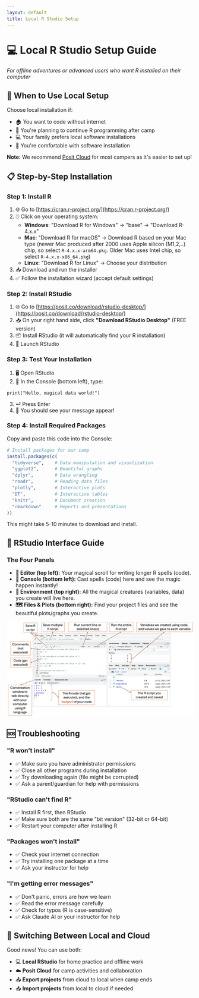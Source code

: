 ```yaml
---
layout: default
title: Local R Studio Setup
---
```


# 💻 Local R Studio Setup Guide

*For offline adventures or advanced users who want R installed on their computer*

## 🌟 When to Use Local Setup

Choose local installation if:
- 🏠 You want to code without internet
- 🚀 You're planning to continue R programming after camp
- 💻 Your family prefers local software installations
- 🔧 You're comfortable with software installation

**Note:** We recommend [Posit Cloud](posit-cloud-setup.md) for most campers as it's easier to set up!

## 📋 Step-by-Step Installation

### Step 1: Install R

1. 🌐 Go to [https://cran.r-project.org/](https://cran.r-project.org/)
2. 🖱️ Click on your operating system:
   - **Windows**: "Download R for Windows" → "base" → "Download R-4.x.x"
   - **Mac**: "Download R for macOS" → Download R based on your Mac type (newer Mac produced after 2000 uses Apple silicon (M1,2,..) chip, so select `R-4.x.x-arm64.pkg`. Older Mac uses Intel chip, so select `R-4.x.x-x86_64.pkg`)
   - **Linux**: "Download R for Linux" → Choose your distribution
3. 📥 Download and run the installer
4. ✅ Follow the installation wizard (accept default settings)

### Step 2: Install RStudio

1. 🌐 Go to [https://posit.co/download/rstudio-desktop/](https://posit.co/download/rstudio-desktop/)
2. 📥 On your right hand side, click **"Download RStudio Desktop"** (FREE version)
3. 📦 Install RStudio (it will automatically find your R installation)
4. 🚀 Launch RStudio

### Step 3: Test Your Installation

1. 🖥️ Open RStudio
2. 💬 In the Console (bottom left), type: 
```
print("Hello, magical data world!")
```
3. ⏎ Press Enter
4. 🎉 You should see your message appear!

### Step 4: Install Required Packages

Copy and paste this code into the Console:

```r
# Install packages for our camp
install.packages(c(
  "tidyverse",    # Data manipulation and visualization
  "ggplot2",      # Beautiful graphs
  "dplyr",        # Data wrangling
  "readr",        # Reading data files
  "plotly",       # Interactive plots
  "DT",           # Interactive tables
  "knitr",        # Document creation
  "rmarkdown"     # Reports and presentations
))
```

This might take 5-10 minutes to download and install.

## 🎯 RStudio Interface Guide

### The Four Panels

- **📝 Editor (top left):** Your magical scroll for writing longer R spells (code).
- **🔮 Console (bottom left):** Cast spells (code) here and see the magic happen instantly!
- **🌳 Environment (top right):** All the magical creatures (variables, data) you create will live here.
- **🗺️ Files & Plots (bottom right):** Find your project files and see the beautiful plots/graphs you create.

![R Studio Interface](../../images/r_studio_explain.png)


## 🆘 Troubleshooting

### "R won't install"
- ✅ Make sure you have administrator permissions
- ✅ Close all other programs during installation
- ✅ Try downloading again (file might be corrupted)
- ✅ Ask a parent/guardian for help with permissions

### "RStudio can't find R"
- ✅ Install R first, then RStudio
- ✅ Make sure both are the same "bit version" (32-bit or 64-bit)
- ✅ Restart your computer after installing R

### "Packages won't install"
- ✅ Check your internet connection
- ✅ Try installing one package at a time
- ✅ Ask your instructor for help

### "I'm getting error messages"
- ✅ Don't panic, errors are how we learn
- ✅ Read the error message carefully
- ✅ Check for typos (R is case-sensitive)
- ✅ Ask Claude AI or your instructor for help

## 🔄 Switching Between Local and Cloud

Good news! You can use both:

- 💻 **Local RStudio** for home practice and offline work
- ☁️ **Posit Cloud** for camp activities and collaboration
- 📤 **Export projects** from cloud to local when camp ends
- 📥 **Import projects** from local to cloud if needed
